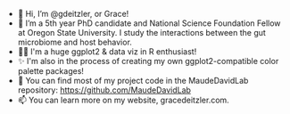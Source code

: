 - 👋 Hi, I’m @gdeitzler, or Grace!
- 👀 I’m a 5th year PhD candidate and National Science Foundation Fellow at Oregon State University. I study the interactions between the gut
microbiome and host behavior.
- 👩‍💻 I'm a huge ggplot2 & data viz in R enthusiast!
- ✨ I'm also in the process of creating my own ggplot2-compatible color palette packages! 
- 🌱 You can find most of my project code in the MaudeDavidLab repository: https://github.com/MaudeDavidLab
- 📫 You can learn more on my website, gracedeitzler.com.

<!---
gdeitzler/gdeitzler is a ✨ special ✨ repository because its `README.md` (this file) appears on your GitHub profile.
You can click the Preview link to take a look at your changes.
--->
